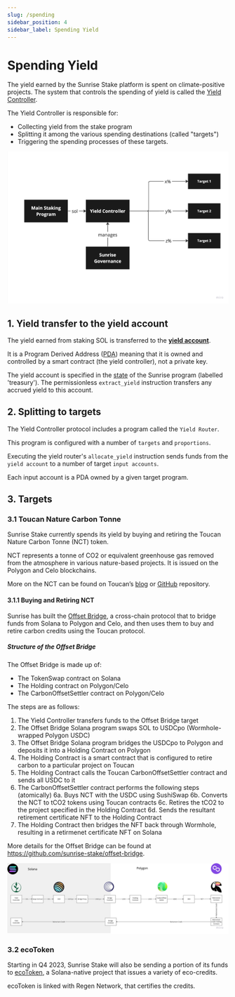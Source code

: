 ```yaml
---
slug: /spending
sidebar_position: 4
sidebar_label: Spending Yield
---
```


# Spending Yield

The yield earned by the Sunrise Stake platform is spent on climate-positive projects. 
The system that controls the spending of yield is called the [Yield Controller](https://github.com/sunrise-stake/yield-controller).

The Yield Controller is responsible for:
- Collecting yield from the stake program
- Splitting it among the various spending destinations (called "targets")
- Triggering the spending processes of these targets.

![yield-controller-router.jpg](/img/yield-controller-router.jpg)

## 1. Yield transfer to the yield account

The yield earned from staking SOL is transferred to the [__yield account__](https://solscan.io/account/6HQrvpMJFqMj35JqMReyhnUrRXNucAAB6FywdDu7xPKA).

It is a Program Derived Address ([PDA](https://docs.solana.com/developing/programming-model/calling-between-programs#program-derived-addresses))
meaning that it is owned and controlled by a smart contract (the yield controller), not a private key.

The yield account is specified in the [state](https://solana.fm/address/43m66crxGfXSJpmx5wXRoFuHubhHA1GCvtHgmHW6cM1P/anchor-account)
of the Sunrise program (labelled 'treasury'). The permissionless `extract_yield` instruction transfers any accrued yield to this account.

## 2. Splitting to targets

The Yield Controller protocol includes a program called the `Yield Router`.

This program is configured with a number of `targets` and `proportions`. 

Executing the yield router's `allocate_yield` instruction sends funds from the `yield account`
to a number of target `input accounts`. 

Each input account is a PDA owned by a given target program.

## 3. Targets

### 3.1 Toucan Nature Carbon Tonne

Sunrise Stake currently spends its yield by buying and retiring the Toucan Nature Carbon Tonne (NCT) token.

NCT represents a tonne of CO2 or equivalent greenhouse gas removed from the atmosphere in various nature-based projects.
It is issued on the Polygon and Celo blockchains.

More on the NCT can be found on Toucan’s [blog](https://blog.toucan.earth/announcing-nct-nature-carbon-tonne/) or [GitHub](https://github.com/ToucanProtocol/contracts) repository.

#### 3.1.1 Buying and Retiring NCT

Sunrise has built the [Offset Bridge](https://offset.sunrisestake.com/), a cross-chain protocol
that to bridge funds from Solana to Polygon and Celo, and then uses them to buy and retire
carbon credits using the Toucan protocol.

##### Structure of the Offset Bridge

The Offset Bridge is made up of:
- The TokenSwap contract on Solana
- The Holding contract on Polygon/Celo
- The CarbonOffsetSettler contract on Polygon/Celo

The steps are as follows:
1. The Yield Controller transfers funds to the Offset Bridge target
2. The Offset Bridge Solana program swaps SOL to USDCpo (Wormhole-wrapped Polygon USDC)
3. The Offset Bridge Solana program bridges the USDCpo to Polygon and deposits it into a Holding Contract on Polygon
4. The Holding Contract is a smart contract that is configured to retire carbon to a particular project on Toucan
5. The Holding Contract calls the Toucan CarbonOffsetSettler contract and sends all USDC to it
6. The CarbonOffsetSettler contract performs the following steps (atomically)
   6a. Buys NCT with the USDC using SushiSwap
   6b. Converts the NCT to tCO2 tokens using Toucan contracts
   6c. Retires the tCO2 to the project specified in the Holding Contract
   6d. Sends the resultant retirement certificate NFT to the Holding Contract
7. The Holding Contract then bridges the NFT back through Wormhole, resulting in a retirmenet certificate NFT on Solana

More details for the Offset Bridge can be found at https://github.com/sunrise-stake/offset-bridge.

![offset-bridge.jpg](/img/offset-bridge.jpg)

### 3.2 ecoToken

Starting in Q4 2023, Sunrise Stake will also be sending a portion of its funds to [ecoToken](https://eco-token.io/),
a Solana-native project that issues a variety of eco-credits.

ecoToken is linked with Regen Network, that certifies the credits.
